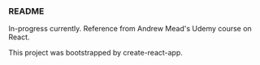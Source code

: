 ### README
In-progress currently.
Reference from Andrew Mead's Udemy course on React.

This project was bootstrapped by create-react-app.
